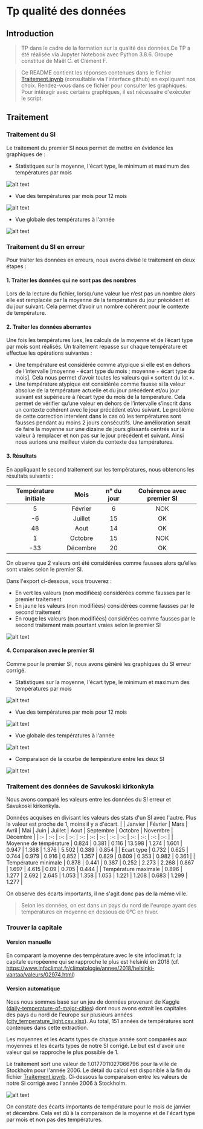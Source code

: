 # Tp qualité des données

## Introduction

> TP dans le cadre de la formation sur la qualité des données.Ce TP a été réalisée via Jupyter Notebook avec Python 3.8.6. Groupe constitué de Maël C. et Clément F.

> Ce README contient les réponses contenues dans le fichier [Traitement.ipynb](https://github.com/Shyndard/tp-qualite-des-donnees/blob/master/Traitement.ipynb) (consultable via l'interface github) en expliquant nos choix. Rendez-vous dans ce fichier pour consulter les graphiques. Pour intéragir avec certains graphiques, il est nécessaire d'exécuter le script.

## Traitement

### Traitement du SI

Le traitement du premier SI nous permet de mettre en évidence les graphiques de :
- Statistiques sur la moyenne, l'écart type, le minimum et maximum des températures par mois

![alt text](https://zupimages.net/up/21/05/oqh3.png)

- Vue des températures par mois pour 12 mois

![alt text](https://zupimages.net/up/21/05/r6iw.png)

- Vue globale des températures à l'année

![alt text](https://zupimages.net/up/21/05/y9qm.png)

### Traitement du SI en erreur

Pour traiter les données en erreurs, nous avons divisé le traitement en deux étapes :

#### 1. Traiter les données qui ne sont pas des nombres

Lors de la lecture du fichier, lorsqu’une valeur lue n’est pas un nombre alors elle est remplacée par la moyenne de la température du jour précédent et du jour suivant. Cela permet d’avoir un nombre cohérent pour le contexte de température.

#### 2. Traiter les données aberrantes

Une fois les températures lues, les calculs de la moyenne et de l’écart type par mois sont réalisés.
Un traitement repasse sur chaque température et effectue les opérations suivantes :
-  Une température est considérée comme atypique si elle est en dehors de l’intervalle [moyenne - écart type du mois ; moyenne + écart type du mois]. Cela nous permet d’avoir toutes les valeurs qui « sortent du lot ».
- Une température atypique est considérée comme fausse si la valeur absolue de la température actuelle et du jour précédent et/ou jour suivant est supérieure à l’écart type du mois de la température. Cela permet de vérifier qu’une valeur en dehors de l’intervalle s’inscrit dans un contexte cohérent avec le jour précédent et/ou suivant. 
Le problème de cette correction intervient dans le cas où les températures sont fausses pendant au moins 2 jours consécutifs. Une amélioration serait de faire la moyenne sur une dizaine de jours glissants centrés sur la valeur à remplacer et non pas sur le jour précédent et suivant. Ainsi nous aurions une meilleur vision du contexte des températures.

#### 3. Résultats

En appliquant le second traitement sur les températures, nous obtenons les résultats suivants :

| Température initiale | Mois | n° du jour | Cohérence avec premier SI |
| :-----------: |:----:|:----:| :-----------------------------------------:|
| 5 | Février | 6 | NOK |
| -6 | Juillet | 15 | OK |
| 48 | Aout | 14 | OK |
| 1 | Octobre | 15 | NOK |
| -33 | Décembre | 20 | OK |

On observe que 2 valeurs ont été considérées comme fausses alors qu’elles sont vraies selon le premier SI.

Dans l'export ci-dessous, vous trouverez :
- En vert les valeurs (non modifiées) considérées comme fausses par le premier traitement
- En jaune les valeurs (non modifiées) considérées comme fausses par le second traitement
- En rouge les valeurs (non modifiées) considérées comme fausses par le second traitement mais pourtant vraies selon le premier SI

![alt text](https://zupimages.net/up/21/04/5003.png)

#### 4. Comparaison avec le premier SI

Comme pour le premier SI, nous avons généré les graphiques du SI erreur corrigé.

- Statistiques sur la moyenne, l'écart type, le minimum et maximum des températures par mois

![alt text](https://zupimages.net/up/21/05/q8v5.png)

- Vue des températures par mois pour 12 mois

![alt text](https://zupimages.net/up/21/05/86y5.png)

- Vue globale des températures à l'année

![alt text](https://zupimages.net/up/21/05/8u93.png)

- Comparaison de la courbe de température entre les deux SI

![alt text](https://zupimages.net/up/21/05/sxd9.png)

### Traitement des données de Savukoski kirkonkyla

Nous avons comparé les valeurs entre les données du SI erreur et Savukoski kirkonkyla. 

Données acquises en divisant les valeurs des stats d'un SI avec l'autre. Plus la valeur est proche de 1, moins il y a d'écart.
|  | Janvier | Février | Mars | Avril | Mai | Juin | Juillet | Aout | Septembre | Octobre | Novembre | Décembre | 
| :- | :-: | :-: | :-: | :-: | :-: | :-: | :-: | :-: | :-: | :-: | :-: | :-: |
| Moyenne de témpérature | 0.824 | 0.381 | 0.116 | 13.598 | 1.274 | 1.601 | 0.947 | 1.368 | 1.376 | 5.502 | 0.389 | 0.854 |
| Ecart type | 0.732 | 0.625 | 0.744 | 0.979 | 0.916 | 0.852 | 1.357 | 0.829 | 0.609 | 0.353 | 0.982 | 0.361 |
| Température minimale | 0.878 | 0.441 | 0.387 | 0.252 | 2.273 | 2.268 | 0.867 | 1.697 | 4.615 | 0.09 | 0.705 | 0.444 |
| Température maximale | 0.896 | 1.277 | 2.692 | 2.645 | 1.053 | 1.358 | 1.053 | 1.221 | 1.208 | 0.683 | 1.299 | 1.277 |

On observe des écarts importants, il ne s'agit donc pas de la même ville.

> Selon les données, on est dans un pays du nord de l'europe ayant des températures en moyenne en dessous de 0°C en hiver. 

### Trouver la capitale

#### Version manuelle

En comparant la moyenne des température avec le site infoclimat.fr, la capitale européenne qui se rapproche le plus est helsinki en 2018 (cf. https://www.infoclimat.fr/climatologie/annee/2018/helsinki-vantaa/valeurs/02974.html)

#### Version automatique

Nous nous sommes basé sur un jeu de données provenant de Kaggle ([daily-temperature-of-major-cities](https://www.kaggle.com/sudalairajkumar/daily-temperature-of-major-cities)) dont nous avons extrait les capitales des pays du nord de l'europe sur plusieurs années ([city_temperature_light.csv.xlsx](https://github.com/Shyndard/tp-qualite-des-donnees/raw/master/data/city_temperature_light.csv.xlsx)). Au total, 151 années de températures sont contenues dans cette extraction.

Les moyennes et les écarts types de chaque année sont comparées aux  moyennes et les écarts types de notre SI corrigé. Le but est d'avoir une valeur qui se rapproche le plus possible de 1.

Le traitement sort une valeur de 1.0177011027066796 pour la ville de Stockholm pour l'année 2006. Le détail du calcul est disponible à la fin du fichier [Traitement.ipynb](https://github.com/Shyndard/tp-qualite-des-donnees/blob/master/Traitement.ipynb). Ci-dessous la comparaison entre les valeurs de notre SI corrigé avec l'année 2006 à Stockholm.

![alt text](https://zupimages.net/up/21/05/2wyu.png)

On constate des écarts importants de température pour le mois de janvier et décembre. Cela est dû à la comparaison de la moyenne et de l'écart type par mois et non pas des températures.